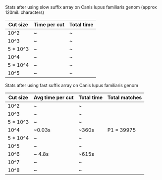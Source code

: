 Stats after using slow suffix array on Canis lupus familiaris genom (approx 120mil. characters)

| Cut size | Time per cut | Total time |
| ---------|--------------|------------|
| 10^2     |   ~    | ~      |
| 10^3     |   ~    | ~      | 
| 5 * 10^3 |   ~    |  ~    |
| 10^4     |   ~     |  ~     |
| 5 * 10^4 |   ~      |  ~    |
| 10^5     |   ~     |  ~    |

Stats after using fast suffix array on Canis lupus familiaris genom

| Cut size | Avg time per cut | Total time | Total matches |
| ---------|--------------|------------|-------------------|
| 10^2     |   ~    | ~      | |
| 10^3     |   ~    |  ~     | |
| 5 * 10^3 |   ~     |  ~     | |
| 10^4     |   ~0.03s    |  ~360s   | P1 = 39975 |
| 5 * 10^4 |   ~     |  ~     | |
| 10^5     |   ~    |  ~     | |
| 10^6     |   ~ 4.8s     |  ~615s    ||
| 10^7     |   ~       |  ~    ||
| 10^8     |   ~      |  ~     ||

